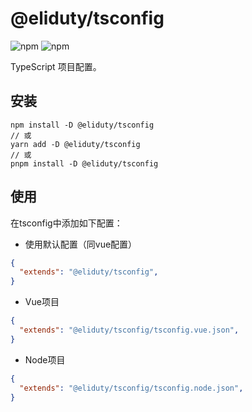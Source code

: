 # @eliduty/tsconfig

![npm](https://img.shields.io/npm/dt/@eliduty/tsconfig) ![npm](https://img.shields.io/npm/v/@eliduty/tsconfig)

TypeScript 项目配置。

## 安装

```shell
npm install -D @eliduty/tsconfig
// 或
yarn add -D @eliduty/tsconfig
// 或
pnpm install -D @eliduty/tsconfig
```

## 使用

在tsconfig中添加如下配置：

- 使用默认配置（同vue配置）

```json
{
  "extends": "@eliduty/tsconfig",
}
```

- Vue项目

```json
{
  "extends": "@eliduty/tsconfig/tsconfig.vue.json",
}
```

- Node项目

```json
{
  "extends": "@eliduty/tsconfig/tsconfig.node.json",
}
```
